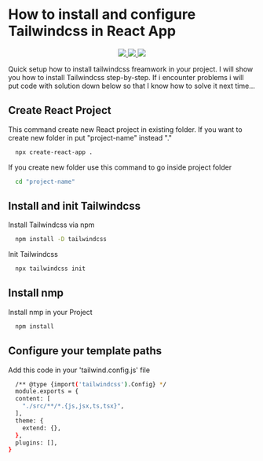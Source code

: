 # How to install and configure Tailwindcss in React App

<p align="center">
  <a href="https://skillicons.dev">
    <img src="https://skillicons.dev/icons?i=react" />
    <img src="https://skillicons.dev/icons?i=vite" />
    <img src="https://skillicons.dev/icons?i=tailwindcss" />
  </a>
</p>
Quick setup how to install tailwindcss freamwork in your project. I will show you how to install Tailwindcss step-by-step. If i encounter problems i will put code with solution down below so that I know how to solve it next time...


## Create React Project
This command create new React project in existing folder. If you want to create new folder in put "project-name" instead "."
```bash
  npx create-react-app .
```
If you create new folder use this command to go inside project folder
```bash
  cd "project-name"
```
## Install and init Tailwindcss
Install Tailwindcss via npm
```bash
  npm install -D tailwindcss
```
Init Tailwindcss
```bash
  npx tailwindcss init
```
## Install nmp 
Install nmp in your Project
```bash
  npm install
```
## Configure your template paths
Add this code in your 'tailwind.config.js' file 
```bash
  /** @type {import('tailwindcss').Config} */
  module.exports = {
  content: [
    "./src/**/*.{js,jsx,ts,tsx}",
  ],
  theme: {
    extend: {},
  },
  plugins: [],
}
```
